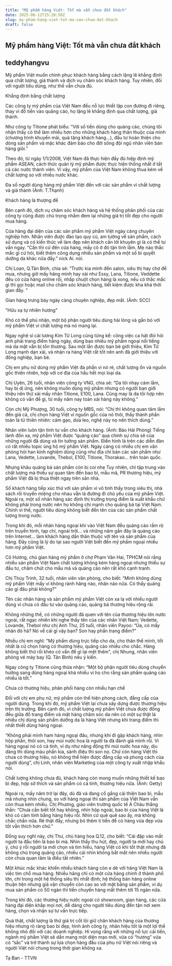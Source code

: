 ```yaml
---
title: "Mỹ phẩm hàng Việt: Tốt mà vẫn chưa đắt khách"
date: 2025-06-12T15:28:50Z
slug: my-pham-hang-viet-tot-ma-van-chua-dat-khach
draft: false
---
```


## Mỹ phẩm hàng Việt: Tốt mà vẫn chưa đắt khách

## teddyhangvu

Mỹ phẩm Việt muốn chinh phục khách hàng bằng cách lặng lẽ khẳng định qua chất lượng, giá thành và dịch vụ chăm sóc khách hàng. Tuy nhiên, đối với người tiêu dùng, như thế vẫn chưa đủ.

Khẳng định bằng chất lượng

Các công ty mỹ phẩm của Việt Nam đều nỗ lực thiết lập con đường đi riêng, thay vì đổ tiền vào quảng cáo, họ lặng lẽ khẳng định qua chất lượng, giá thành. 

Như công ty Titione phát biểu: “Với số tiền dùng cho quảng cáo, chúng tôi nhận thấy có thể làm nhiều hơn cho những khách hàng thân thuộc của mình (chương trình khuyến mãi, quà tặng khách hàng...), đầu tư hoàn thiện cho dòng sản phẩm và mặc khác đảm bảo cho đời sống đội ngũ nhân viên bán hàng giỏi.”

Theo đó, từ ngày 1/1/2008, Việt Nam đã thực hiện đầy đủ hiệp định mỹ phẩm ASEAN, cách thức quản lý mỹ phẩm được thực hiện thống nhất ở tất cả các nước thành viên. Vì vậy, mỹ phẩm của Việt Nam không thua kém về chất lượng so với nhiều nước khác.


Đa số người dùng hàng mỹ phẩm Việt đến với các sản phẩm vì chất lượng và giá thành 
(Ảnh: T.Thạnh)

Khách hàng là thượng đế

Bên cạnh đó, dịch vụ chăm sóc khách hàng và hệ thống phân phối của các công ty cũng được chú trọng nhằm đem lại những giá trị tốt đẹp cho người mua hàng.

Cửa hàng đại diện của các sản phẩm mỹ phẩm Việt ngày càng chuyên nghiệp hơn. Nhân viên được đào tạo quy củ, am tường về sản phẩm, cách sử dụng và có kiến thức về làm đẹp nên khách cần lời khuyên gì là có thể tư vấn ngay. “Cần thì cứ đến cửa hàng, mấy cô ở đó tận tình lắm. Mẹ nào thắc mắc gì cứ hỏi, biết thêm công dụng nhiều sản phẩm và một số bí quyết dưỡng da khác nữa đấy.” nick Ai. nói.

Chị Loan, Q.Tân Bình, chia sẻ: “Trước kia mình đến salon, siêu thị hay chợ để mua, nhưng giờ mấy hãng mình hay xài như Essy, Lana, Titione, Veddette đều có cửa hàng online rồi, nhấp chuột chọn hàng là xong, nếu có thắc mắc gì thì gọi hoặc mail cho chăm sóc khách hàng, tiết kiệm được kha khá thời gian đấy. ”


Gian hàng trưng bày ngày càng chuyên nghiệp, đẹp mắt. (Ảnh: SCC)

"Hữu xạ tự nhiên hương" 

Khó có thể phủ nhận, một bộ phận người tiêu dùng hài lòng và gắn bó với mỹ phẩm Việt vì chất lượng mà nó mang lại. 

Ngay nghệ sĩ cải lương Kim Tử Long cũng từng kể: công việc ca hát đòi hỏi anh phải trang điểm hằng ngày, dùng bao nhiêu mỹ phẩm ngoại nổi tiếng mà da mặt vẫn bị tổn thương. Sau một lần được bạn bè giới thiệu, Kim Tử Long mạnh dạn xài, và nhận ra hàng Việt rất tốt nên anh đã giới thiệu với đồng nghiệp, bạn bè.

Chị em phụ nữ dùng mỹ phẩm Việt đa phần vì nó rẻ, chất lượng ổn và nguồn gốc thiên nhiên, hợp với cơ địa của hầu hết mọi loại da.

Chị Uyên, 26 tuổi, nhân viên công ty VNG, chia sẻ: “Da tôi nhạy cảm lắm, hay bị dị ứng, nên không muốn dùng mỹ phẩm nhưng có người bạn giới thiệu nên thử xài mấy nhãn Titione, E100, Lana. Cũng may là da tôi hợp nên không có vấn đề gì, từ mấy năm nay toàn xài hàng này không.”

Còn chị Mỹ Phượng, 30 tuổi, công ty MBS, nói: “Chị thì không quan tâm lắm đến giá cả, chị chọn hàng Việt vì nguồn gốc của nó thôi, thấy thành phần toàn là từ thiên nhiên: cám gạo, dưa leo, nghệ này nọ nên thích dùng.”


Nhân viên luôn tận tình tư vấn cho khách hàng. (Ảnh: Báo Hải Phòng)
Tiếng lành đồn xa, mỹ phẩm Việt được “quảng cáo” qua chính sự chia sẻ của những người đã dùng và tin tưởng sản phẩm. Điển hình là trên các diễn đàn có rất nhiều topic ủng hộ mỹ phẩm Việt. Ngày càng có nhiều chị em văn phòng hỏi han kinh nghiệm dùng cũng như địa chỉ bán các sản phẩm như Lana, Vedette, Lovande, Thebol, E100, Titione, Thorakao... trên toàn quốc.

Nhưng khâu quảng bá sản phẩm còn bị coi nhẹ
Tuy nhiên, chỉ tập trung vào chất lượng mà thiếu sự quan tâm đến bao bì, mẫu mã, PR thương hiệu, mỹ phẩm Việt đã bị thua thiệt ngay trên sân nhà. 

Số khách hàng tiếp xúc thử với sản phẩm vì vô tình thấy trong siêu thị, nhà sách rồi truyền miệng cho nhau vẫn là đường đi chủ yếu của mỹ phẩm Việt. Ngoài ra, một số nhãn hàng xác định thị trường trọng điểm là xuất khẩu chứ không phải trong nước nên họ không chi mạnh cho quảng bá tại Việt Nam. Chính vì thế, người tiêu dùng không biết đến tên của các sản phẩm chất lượng trong nước.

Trong khi đó, mỗi nhãn hàng ngoại khi vào Việt Nam đều quảng cáo rầm rộ trên truyền hình, tạp chí, ngoài trời... và những năm gần đây là quảng cáo trên Internet... làm khách hàng dần thân thuộc với tên và sản phẩm của hãng. Đây cũng là lý do tại sao người Việt biết đến mỹ phẩm ngoại nhiều hơn mỹ phẩm Việt.

Cô Hương, chủ gian hàng mỹ phẩm ở chợ Phạm Văn Hai, TPHCM nói rằng nhiều sản phẩm Việt Nam chất lượng không kém hàng ngoại nhưng thiếu sự đầu tư, chăm chút cho mẫu mã và quảng cáo nên rất khó cạnh tranh.

Chị Thùy Trinh, 32 tuổi, nhân viên văn phòng, cho biết: “Mình không dùng mỹ phẩm Việt mấy vì không rành hãng nào, nhãn nào nữa. Có thấy quảng cáo gì đâu phải không?”



Tên các nhãn hàng và sản phẩm mỹ phẩm Việt còn xa lạ với nhiều người dùng 
vì chưa có đầu tư vào quảng cáo, quảng bá thương hiệu rộng rãi.

Không những thế, có những người đã quen với tên của thương hiệu lớn nước ngoài, rất ngạc nhiên khi nghe thấy tên của các nhãn Việt Nam: Vedette, Lovande, Thebol như chị Anh Thư, 25 tuổi, nhân viên Payoo: “Ủa, có mấy nhãn đó hả? Nó về cái gì vậy bạn? Son hay phấn trang điểm?”

Nhiều chị em nghĩ: "Mỹ phẩm dùng trực tiếp cho da, cho thân thể mình, tốt nhất là cứ chọn hàng có thương hiệu, quảng cáo nhiều cho chắc. Hàng không biết thử rồi khéo có vấn đề gì lại mệt thêm", chị Nhung, nhân viên phòng vé máy bay (Q. Tân Bình) nêu ý kiến.

Ngay công ty Titione cũng thừa nhận: “Một bộ phận người tiêu dùng chuyển hướng sang dùng hàng ngoại khá nhiều vì họ cho rằng sản phẩm quảng cáo nhiều là tốt.”

Chưa có thương hiệu, phân phối hàng còn nhiều hạn chế

Đối với chị em phụ nữ, mỹ phẩm còn thể hiện phong cách, đẳng cấp của người dùng. Trong khi đó, mỹ phẩm Việt lại chưa xây dựng được thương hiệu trên thị trường. Bên cạnh đó, vì chất lượng mỹ phẩm Việt chưa được đồng đều giữa đồ trang điểm và mặt hàng chăm sóc da nên có một sự thật là nhiều chị dùng sản phẩm dưỡng da là hàng Việt nhưng khi trang điểm thì nhất thiết dùng hàng ngoại. 

“Không phải mình ham hàng ngoại đâu, nhưng khi đi gặp khách hàng, nhìn hộp phấn, thỏi son, hay mùi nước hoa là người ta đã đánh giá mình rồi. Vì hàng ngoại nó có cá tính, ví dụ như năng động thì mùi nước hoa này, dịu dàng thì dùng màu phấn kia, sành điệu thì son nọ. Chứ còn hàng Việt thì chưa có thương hiệu, nó không thể hiện được đẳng cấp và phong cách của người dùng”, chị Linh, nhân viên Marketing của một công ty xuất nhập khẩu nói.


Chất lượng không chưa đủ, khách hàng còn mong muốn những thiết kế bao bì đẹp, 
hợp sở thích và sản phẩm có cá tính, thương hiệu nữa. (Ảnh: Getty)

Ngoài ra, mấy năm trở lại đây, dù đã và đang cố gắng cải thiện bao bì, mẫu mã nhưng nhìn chung, so với hàng ngoại thì sản phẩm của Việt Nam vẫn còn thua kém nhiều. Chị Phương, giáo viên trường quốc tế Á Châu thẳng thắn: “Chưa cần biết tốt hay không, nhìn hộp ngoài, bao bì của hàng Việt là khó có cảm tình bằng hàng hiệu rồi. Nhìn cứ quê quê sao ấy, mà không chắc chắn nữa. Rẻ thật đấy, nhưng bỏ thêm tí tiền để có hàng vừa đẹp vừa tốt vẫn thích hơn chứ.”

Đồng suy nghĩ này, chị Thư, chủ hàng hoa Q.12, cho biết: “Cái đập vào mắt người ta đầu tiên là bao bì mà. Nhìn thấy thu hút, đẹp, người ta mới hay chú ý, chú ý rồi người ta mới chọn và tìm hiểu, hàng Việt có khi tốt thật nhưng đã không chú trọng quảng cáo, nhiều cái nhìn không bắt mắt nên nhiều người còn chưa quan tâm là điều tất nhiên.”

Một khúc mắc khác khiến nhiều khách hàng còn e dè với hãng Việt Nam là việc tìm chỗ mua hàng. Nhiều hãng chỉ có một cửa hàng chính ở thành phố lớn, chỉ trong một hệ thống siêu thị nhất định; hệ thống bán hàng online thuận tiện nhưng giá vận chuyển còn cao so với mặt bằng sản phẩm, ví dụ mua sản phẩm có 50 ngàn thì tiền chuyển hàng mất thêm tới 15 ngàn nữa. 

Trong khi đó, các thương hiệu nước ngoài có showroom, gian hàng, các cửa hàng đại diện khắp mọi nơi, dễ dàng cho người tiêu dùng đến tận nơi xem hàng, chọn và nhận sự tư vấn trực tiếp.

Quả thật, chất lượng là thứ giá trị cốt lõi giữ chân khách hàng của thương hiệu nhưng rõ ràng bao bì đẹp, hình ảnh công ty, nhãn hiệu tốt là một lợi thế không nhỏ đối với các doanh nghiệp. Hi vọng rằng với những nỗ lực cải tiến, ngành mỹ phẩm Việt sẽ dần mang một diện mạo mới, vừa có “hương” vừa có “sắc” và trở thành sự lựa chọn hàng đầu của phụ nữ Việt nói riêng và người Việt nói chung trong thời gian không xa.
 
Tạ Ban - TTVN
